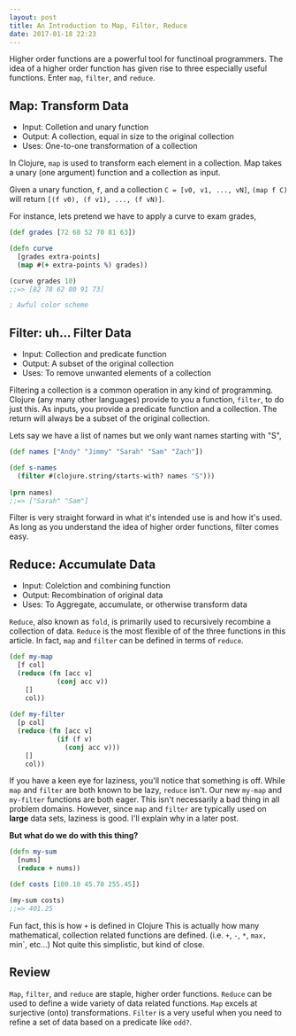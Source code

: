 ```yaml
---
layout: post
title: An Introduction to Map, Filter, Reduce
date: 2017-01-18 22:23
---
```


Higher order functions are a powerful tool for functinoal programmers.
The idea of a higher order function has given rise to three especially useful functions.
Enter `map`, `filter`, and `reduce`.

## Map: Transform Data
- Input: Colletion and unary function
- Output: A collection, equal in size to the original collection
- Uses: One-to-one transformation of a collection

In Clojure, `map` is used to transform each element in a collection.
Map takes a unary (one argument) function and a collection as input.


Given a unary function, `f`, and a collection `C = [v0, v1, ..., vN]`, 
`(map f C)` will return `[(f v0), (f v1), ..., (f vN)]`.

For instance, lets pretend we have to apply a curve to exam grades,

```clojure
(def grades [72 68 52 70 81 63])

(defn curve
  [grades extra-points]
  (map #(+ extra-points %) grades))

(curve grades 10)
;;=> [82 78 62 80 91 73]

; Awful color scheme
```

## Filter: uh... Filter Data
- Input: Collection and predicate function
- Output: A subset of the original collection
- Uses: To remove unwanted elements of a collection

Filtering a collection is a common operation in any kind of programming.
Clojure (any many other languages) provide to you a function, `filter`, to do just this.
As inputs, you provide a predicate function and a collection.
The return will always be a subset of the original collection.

Lets say we have a list of names but we only want names starting with "S",

```clojure
(def names ["Andy" "Jimmy" "Sarah" "Sam" "Zach"])

(def s-names
  (filter #(clojure.string/starts-with? names "S")))
  
(prn names)
;;=> ["Sarah" "Sam"]
```
Filter is very straight forward in what it's intended use is and how it's used.
As long as you understand the idea of higher order functions, filter comes easy.

## Reduce: Accumulate Data
- Input: Colelction and combining function
- Output: Recombination of original data
- Uses: To Aggregate, accumulate, or otherwise transform data

`Reduce`, also known as `fold`, is primarily used to recursively recombine a collection of data.
`Reduce` is the most flexible of of the three functions in this article.
In fact, `map` and `filter` can be defined in terms of `reduce`.

```clojure
(def my-map
  [f col]
  (reduce (fn [acc v]
            (conj acc v))
    []
    col))
    
(def my-filter
  [p col]
  (reduce (fn [acc v]
            (if (f v)
              (conj acc v)))
    []
    col))
```
If you have a keen eye for laziness, you'll notice that something is off.
While `map` and `filter` are both known to be lazy, `reduce` isn't.
Our new `my-map` and `my-filter` functions are both eager.
This isn't necessarily a bad thing in all problem domains.
However, since `map` and `filter` are typically used on __large__ data sets, laziness is good.
I'll explain why in a later post.

__But what do we do with this thing?__

```clojure
(defn my-sum
  [nums]
  (reduce + nums))

(def costs [100.10 45.70 255.45])

(my-sum costs)
;;=> 401.25
```

Fun fact, this is how `+` is defined in Clojure
This is actually how many mathematical, collection related functions are defined.
(i.e. `+`, `-`, `*`, `max, `min`, etc...)
Not quite this simplistic, but kind of close.


## Review

`Map`, `filter`, and `reduce` are staple, higher order functions.
`Reduce` can be used to define a wide variety of data related functions.
`Map` excels at surjective (onto) transformations.
`Filter` is a very useful when you need to refine a set of data based on a predicate like `odd?`.
